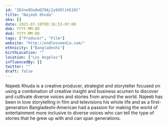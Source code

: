 ```yaml
---
id: "2DJne9Ou0wQ70Aj2y9U9lihE18C"
title: "Najeeb Khuda"
aka: []
date: 2021-07-18T09:16:53-07:00
dob: YYYY-MM-DD
dod: YYYY-MM-DD
tags: ["Producer", "Film"]
website: "http://endlessmedia.com/"
ethnicity: ["Bangladeshi"]
birthLocation: ""
location: ["Los Angeles"]
influencedBy: []
twitter: ""
draft: false
---
```


Najeeb Khuda is a creative producer, strategist and storyteller focused on using
a combination of creative insight and business acumen to discover and cultivate
diverse voices and stories from around the world. Najeeb has been in love
storytelling in film and televisions his whole life and as a first-generation
Bangladeshi-American had a passion for making the world of entertainment more
inclusive to diverse voices who can tell the type of stories that he grew up
with and can span generations.
